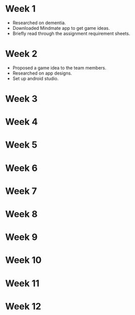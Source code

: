 # Week 1
  * Researched on dementia.
  * Downloaded Mindmate app to get game ideas.
  * Briefly read through the assignment requirement sheets.
# Week 2
  * Proposed a game idea to the team members.
  * Researched on app designs.
  * Set up android studio.
# Week 3
# Week 4
# Week 5
# Week 6
# Week 7
# Week 8
# Week 9
# Week 10
# Week 11
# Week 12